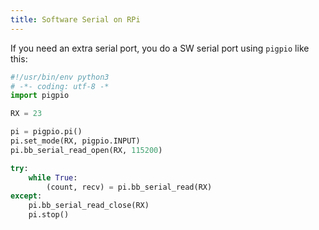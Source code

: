 ```yaml
---
title: Software Serial on RPi
---
```


If you need an extra serial port, you do a SW serial port
using `pigpio` like this:

```python
#!/usr/bin/env python3
# -*- coding: utf-8 -*
import pigpio

RX = 23

pi = pigpio.pi()
pi.set_mode(RX, pigpio.INPUT)
pi.bb_serial_read_open(RX, 115200)

try:
    while True:
        (count, recv) = pi.bb_serial_read(RX)
except:
    pi.bb_serial_read_close(RX)
    pi.stop()
```
